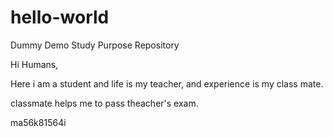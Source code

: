 # hello-world
Dummy Demo Study Purpose Repository

Hi Humans,

Here i am a student and life is my teacher,
and experience is my class mate.

classmate helps me to pass theacher's exam. 

ma56k81564i